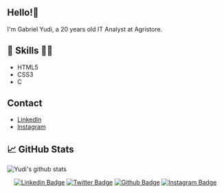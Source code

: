 ## Hello!👋
I'm Gabriel Yudi, a 20 years old IT Analyst at Agristore.
## 💼 Skills 👨‍💻
- HTML5
- CSS3
- C

## Contact
- [LinkedIn](https://www.linkedin.com/in/gabrielyudi)
- [Instagram](https://www.instagram.com/yudistation)

## 📈 GitHub Stats

![Yudi's github stats](https://github-readme-stats.vercel.app/api?username=yudistation&show_icons=true&theme=material-palenight)

<div align="center">
  
[![Linkedin Badge](https://img.shields.io/badge/-gabrielyudi-blue?style=flat-square&logo=Linkedin&logoColor=white&link=https://www.linkedin.com/gabrielyudi)](https://www.linkedin.com/in/gabrielyudi/) 
[![Twitter Badge](https://img.shields.io/badge/@yudistation-1ca0f1?style=flat&labelColor=1ca0f1&logo=twitter&logoColor=white&link=https://twitter.com/yudistation)](https://twitter.com/yudistation)
[![Github Badge](https://img.shields.io/badge/yudistation-24292e?style=flat&logo=Github&logoColor=white&link=https://github.com/yudistation)](https://github.com/yudistation)
[![Instagram Badge](https://img.shields.io/badge/-yudistation-e4405f?style=flat-square&labelColor=f94877&logo=instagram&logoColor=white&link=https://https://www.instagram.com/savio_nascimento_/)](https://www.instagram.com/yudistation/)

</div>
  
<!---
yudistation/yudistation is a ✨ special ✨ repository because its `README.md` (this file) appears on your GitHub profile.
You can click the Preview link to take a look at your changes.
--->
